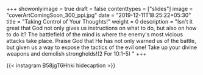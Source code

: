 +++
showonlyimage = true
draft = false
contenttypes = ["slides"]
image = "coverArtComingSoon_300_ppi.jpg"
date = "2019-12-11T18:25:22+05:30"
title = "Taking Control of Your Thoughts!"
weight = 0
description = "Isn't it great that God not only gives us instructions on what to do, but also on how to do it? The battlefield of the mind is where the enemy's most vicious attacks take place. Praise God that He has not only warned us of the battle, but given us a way to expose the tactics of the evil one! Take up your divine weapons and demolish strongholds!(2 For 10:1-5) "
+++


{{< instagram B58jgT6Hhki hidecaption >}}
